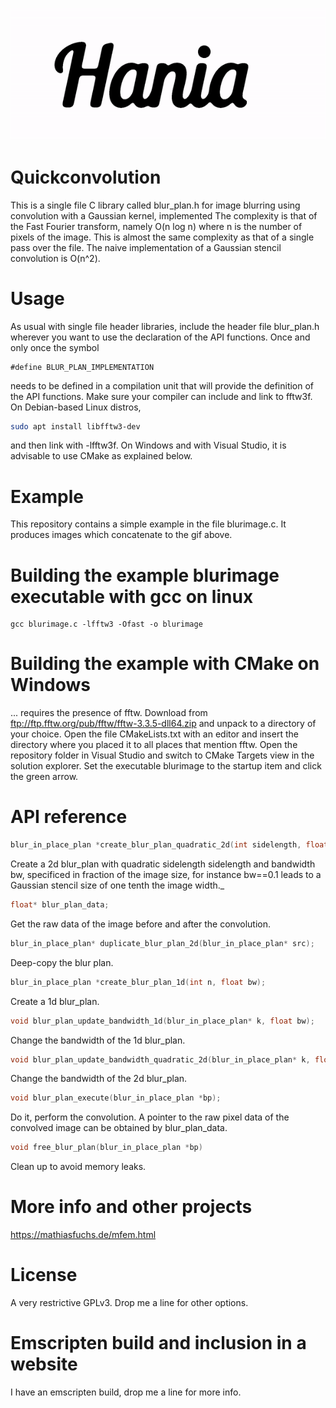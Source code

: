 
![Blurring and thresholding for image processing](hania.gif)

# Quickconvolution
This is a single file C library called blur_plan.h for image blurring using convolution with a Gaussian kernel, implemented 
The complexity is that of the Fast Fourier transform, namely O(n log n) where n is the number of pixels of the image.
This is almost the same complexity as that of a single pass over the file.
The naive implementation of a Gaussian stencil convolution is O(n^2).

# Usage
As usual with single file header libraries, include the header file blur_plan.h wherever you want to use the declaration of the API functions. Once and only once the symbol
```
#define BLUR_PLAN_IMPLEMENTATION
```
needs to be defined in a compilation unit that will provide the definition of the API functions.
Make sure your compiler can include and link to fftw3f. On Debian-based Linux distros,
```bash
sudo apt install libfftw3-dev
```
and then link with -lfftw3f.
On Windows and with Visual Studio, it is advisable to use CMake as explained below.

# Example 
This repository contains a simple example in the file blurimage.c. It produces images which concatenate to the gif above.

# Building the example blurimage executable with gcc on  linux
```
gcc blurimage.c -lfftw3 -Ofast -o blurimage
```

# Building the example with CMake on Windows
... requires the presence of fftw. Download from ftp://ftp.fftw.org/pub/fftw/fftw-3.3.5-dll64.zip and unpack to a directory of your choice. Open the file CMakeLists.txt with an editor and insert the directory where you placed it to all places that mention fftw.
Open the repository folder in Visual Studio and switch to CMake Targets view in the solution explorer. Set the executable blurimage to the startup item and click the green arrow.

# API reference 
```C
blur_in_place_plan *create_blur_plan_quadratic_2d(int sidelength, float bw);
```
Create a 2d blur_plan with quadratic sidelength sidelength and bandwidth bw, specificed in fraction of the image size, for instance bw==0.1 leads to a Gaussian stencil size of one tenth the image width._

```C
float* blur_plan_data;
```
Get the raw data of the image before and after the convolution.

```C
blur_in_place_plan* duplicate_blur_plan_2d(blur_in_place_plan* src);
```
Deep-copy the blur plan.

```C
blur_in_place_plan *create_blur_plan_1d(int n, float bw);
```
Create a 1d blur_plan.

```C
void blur_plan_update_bandwidth_1d(blur_in_place_plan* k, float bw);
```
Change the bandwidth of the 1d blur_plan.

```C
void blur_plan_update_bandwidth_quadratic_2d(blur_in_place_plan* k, float bw);
```
Change the bandwidth of the 2d blur_plan.

```C
void blur_plan_execute(blur_in_place_plan *bp);
```
Do it, perform the convolution. A pointer to the raw pixel data of the convolved image can be obtained by blur_plan_data.

```C
void free_blur_plan(blur_in_place_plan *bp)
```
Clean up to avoid memory leaks.

# More info and other projects
https://mathiasfuchs.de/mfem.html

# License
A very restrictive GPLv3. Drop me a line for other options.

# Emscripten build and inclusion in a website
I have an emscripten build, drop me a line for more info.